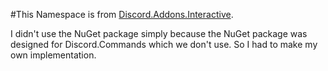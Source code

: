 #This Namespace is from [Discord.Addons.Interactive](https://github.com/foxbot/Discord.Addons.Interactive).

I didn't use the NuGet package simply because the NuGet package was designed for Discord.Commands which we don't use. So I had to make my own implementation. 